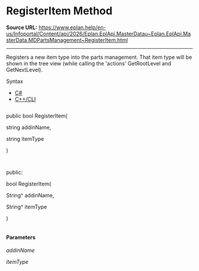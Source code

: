 # RegisterItem Method

**Source URL:** https://www.eplan.help/en-us/Infoportal/Content/api/2026/Eplan.EplApi.MasterDatau~Eplan.EplApi.MasterData.MDPartsManagement~RegisterItem.html

---

Registers a new item type into the parts management. That item type will be shown in the tree view (while calling the 'actions' GetRootLevel and GetNextLevel).

Syntax

- [C#](#i-syntax-CS)
- [C++/CLI](#i-syntax-CPP2005)

```
```
public bool RegisterItem( 

   string addinName,

   string itemType

)
```
```

```
```
public:

bool RegisterItem( 

   String^ addinName,

   String^ itemType

)
```
```

#### Parameters

*addinName*


*itemType*

